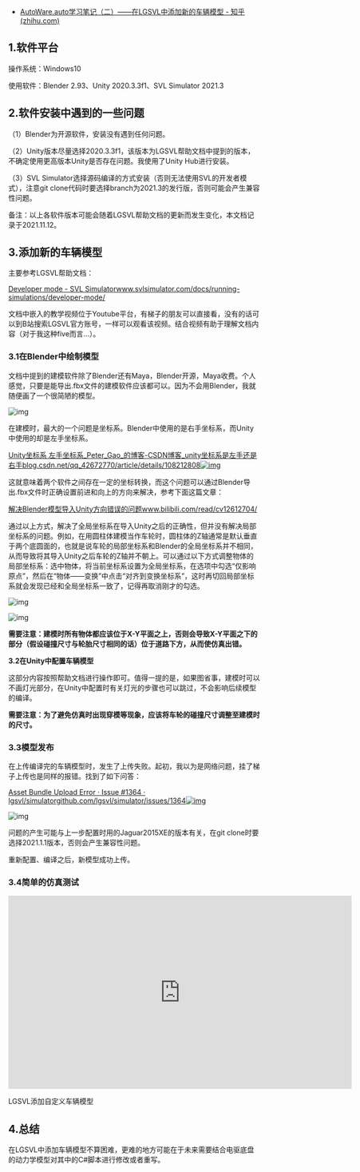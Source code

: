 - [AutoWare.auto学习笔记（二）——在LGSVL中添加新的车辆模型 - 知乎 (zhihu.com)](https://zhuanlan.zhihu.com/p/432578708)

## **1.软件平台**

操作系统：Windows10

使用软件：Blender 2.93、Unity 2020.3.3f1、SVL Simulator 2021.3

## **2.软件安装中遇到的一些问题**

（1）Blender为开源软件，安装没有遇到任何问题。

（2）Unity版本尽量选择2020.3.3f1，该版本为LGSVL帮助文档中提到的版本，不确定使用更高版本Unity是否存在问题。我使用了Unity Hub进行安装。

（3）SVL Simulator选择源码编译的方式安装（否则无法使用SVL的开发者模式），注意git clone代码时要选择branch为2021.3的发行版，否则可能会产生兼容性问题。

备注：以上各软件版本可能会随着LGSVL帮助文档的更新而发生变化，本文档记录于2021.11.12。

## **3.添加新的车辆模型**

主要参考LGSVL帮助文档：

[Developer mode - SVL Simulatorwww.svlsimulator.com/docs/running-simulations/developer-mode/](https://link.zhihu.com/?target=https%3A//www.svlsimulator.com/docs/running-simulations/developer-mode/)

文档中嵌入的教学视频位于Youtube平台，有梯子的朋友可以直接看，没有的话可以到B站搜索LGSVL官方账号，一样可以观看该视频。结合视频有助于理解文档内容（对于我这种five而言...）。

### **3.1在Blender中绘制模型**

文档中提到的建模软件除了Blender还有Maya，Blender开源，Maya收费。个人感觉，只要是能导出.fbx文件的建模软件应该都可以。因为不会用Blender，我就随便画了一个很简陋的模型。

![img](https://pic2.zhimg.com/80/v2-1cb7ea581411ee08ff30adfa9955c359_720w.jpg)

在建模时，最大的一个问题是坐标系。Blender中使用的是右手坐标系，而Unity中使用的却是左手坐标系。

[Unity坐标系 左手坐标系_Peter_Gao_的博客-CSDN博客_unity坐标系是左手还是右手blog.csdn.net/qq_42672770/article/details/108212808![img](https://pic3.zhimg.com/v2-066c57c2499d5b71cedf53db3f497fea_180x120.jpg)](https://link.zhihu.com/?target=https%3A//blog.csdn.net/qq_42672770/article/details/108212808)

这就意味着两个软件之间存在一定的坐标转换，而这个问题可以通过Blender导出.fbx文件时正确设置前进和向上的方向来解决，参考下面这篇文章：

[解决Blender模型导入Unity方向错误的问题www.bilibili.com/read/cv12612704/](https://link.zhihu.com/?target=https%3A//www.bilibili.com/read/cv12612704/)

通过以上方式，解决了全局坐标系在导入Unity之后的正确性，但并没有解决局部坐标系的问题。例如，在用圆柱体建模当作车轮时，圆柱体的Z轴通常是默认垂直于两个底圆面的，也就是说车轮的局部坐标系和Blender的全局坐标系并不相同，从而导致将其导入Unity之后车轮的Z轴并不朝上。可以通过以下方式调整物体的局部坐标系：选中物体，将当前坐标系设置为全局坐标系，在选项中勾选“仅影响原点”，然后在“物体——变换”中点击“对齐到变换坐标系”，这时再切回局部坐标系就会发现已经和全局坐标系一致了，记得再取消刚才的勾选。

![img](https://pic4.zhimg.com/80/v2-3d91bfa436c6dad056532ab4be39f0d3_720w.jpg)

![img](https://pic4.zhimg.com/80/v2-ec6b6a1649841b7762d91c1ba51e8e43_720w.jpg)

**需要注意：建模时所有物体都应该位于X-Y平面之上，否则会导致X-Y平面之下的部分（假设碰撞尺寸与轮胎尺寸相同的话）位于道路下方，从而使仿真出错。**

**3.2在Unity中配置车辆模型**

这部分内容按照帮助文档进行操作即可。值得一提的是，如果图省事，建模时可以不画灯光部分，在Unity中配置时有关灯光的步骤也可以跳过，不会影响后续模型的编译。

**需要注意：为了避免仿真时出现穿模等现象，应该将车轮的碰撞尺寸调整至建模时的尺寸。**

### **3.3模型发布**

在上传编译完的车辆模型时，发生了上传失败。起初，我以为是网络问题，挂了梯子上传也是同样的报错。找到了如下问答：

[Asset Bundle Upload Error · Issue #1364 · lgsvl/simulatorgithub.com/lgsvl/simulator/issues/1364![img](https://pic4.zhimg.com/v2-6cf96029c82cc6c9afd8aba3aa5764b3_180x120.jpg)](https://link.zhihu.com/?target=https%3A//github.com/lgsvl/simulator/issues/1364)

![img](https://pic2.zhimg.com/80/v2-4551f4a23fe0e6df94ea292816a3e701_720w.jpg)

问题的产生可能与上一步配置时用的Jaguar2015XE的版本有关，在git clone时要选择2021.1.1版本，否则会产生兼容性问题。

重新配置、编译之后，新模型成功上传。

### **3.4简单的仿真测试**

<iframe title="video" src="https://video.zhihu.com/video/1442532732609544192?player=%7B%22autoplay%22%3Afalse%2C%22shouldShowPageFullScreenButton%22%3Atrue%7D" allowfullscreen="" frameborder="0" class="css-uwwqev" __idm_id__="1761281" style="width: 688px; height: 387px;"></iframe>

LGSVL添加自定义车辆模型

## **4.总结**

在LGSVL中添加车辆模型不算困难，更难的地方可能在于未来需要结合电驱底盘的动力学模型对其中的C#脚本进行修改或者重写。